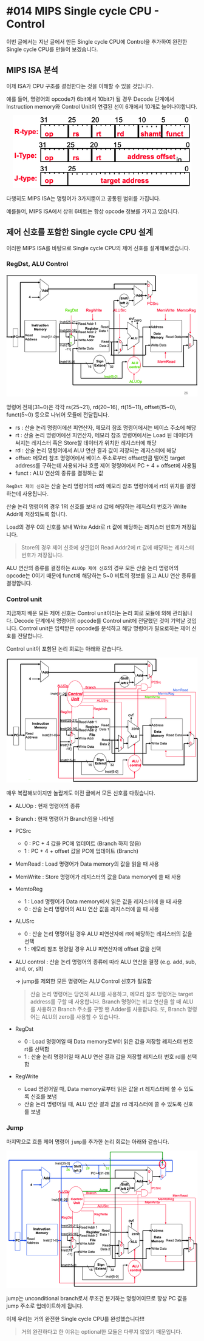 # #014 MIPS Single cycle CPU - Control

이번 글에서는 지난 글에서 만든 Single cycle CPU에 Control을 추가하여 완전한 Single cycle CPU를 만들어 보겠습니다.

## MIPS ISA 분석

이제 ISA가 CPU 구조를 결정한다는 것을 이해할 수 있을 것입니다.

예를 들어, 명령어의 opcode가 6bit에서 10bit가 될 경우 Decode 단계에서 Instruction memory와 Control Unit이 연결된 선이 6개에서 10개로 늘어나야합니다.

<p align="center"><img src="../../images/Computer architecture/%23014%20MIPS%20Single%20cycle%20CPU%20-%20Control/Untitled.png"></p>

다행히도 MIPS ISA는 명령어가 3가지뿐이고 공통된 범위를 가집니다. 

예를들어, MIPS ISA에서 상위 6비트는 항상 opcode 정보를 가지고 있습니다.

## 제어 신호를 포함한 Single cycle CPU 설계

이러한 MIPS ISA를 바탕으로 Single cycle CPU의 제어 신호를 설계해보겠습니다.

### RegDst, ALU Control

<p align="center"><img src="../../images/Computer architecture/%23014%20MIPS%20Single%20cycle%20CPU%20-%20Control/Untitled%201.png"></p>

명령어 전체(31~0)은 각각 rs(25~21), rd(20~16), rt(15~11), offset(15~0), funct(5~0) 등으로 나뉘어 모듈에 전달됩니다.

- rs : 산술 논리 명령어에선 피연산자, 메모리 참조 명령어에서는 베이스 주소에 해당
- rt : 산술 논리 명령어에선 피연산자, 메모리 참조 명령어에서는 Load 된 데이터가 써지는 레지스터 혹은 Store할 데이터가 위치한 레지스터에 해당
- rd : 산술 논리 명령어에서 ALU 연산 결과 값이 저장되는 레지스터에 해당
- offset: 메모리 참조 명령어에서 베이스 주소로부터 offset만큼 떨어진 target address를 구하는데 사용되거나 흐름 제어 명령어에서 PC + 4 + offset에 사용됨
- funct : ALU 연산의 종류를 결정하는 값

`RegDst 제어 신호`는 산술 논리 명령어의 rd와 메모리 참조 명령어에서 rt의 위치를 결정하는데 사용됩니다.

산술 논리 명령어의 경우 1의 신호를 보내 rd 값에 해당하는 레지스터 번호가 Write Addr에 저장되도록 합니다.

Load의 경우 0의 신호를 보내 Write Addr로 rt 값에 해당하는 레지스터 번호가 저장됩니다.

> Store의 경우 제어 신호에 상관없이 Read Addr2에 rt 값에 해당하는 레지스터 번호가 저장됩니다.
> 

ALU 연산의 종류를 결정하는 `ALUOp 제어 신호`의 경우 모든 산술 논리 명령어의 opcode는 0이기 때문에 funct에 해당하는 5~0 비트의 정보를 읽고 ALU 연산 종류를 결정합니다.

### Control unit

지금까지 배운 모든 제어 신호는 Control unit이라는 논리 회로 모듈에 의해 관리됩니다. Decode 단계에서 명령어의 opcode를 Control unit에 전달했던 것이 기억날 것입니다. Control unit은 입력받은 opcode를 분석하고 해당 명령어가 필요로하는 제어 신호를 전달합니다.

Control unit이 포함된 논리 회로는 아래와 같습니다.

<p align="center"><img src="../../images/Computer architecture/%23014%20MIPS%20Single%20cycle%20CPU%20-%20Control/Untitled%202.png"></p>

매우 복잡해보이지만 놀랍게도 이전 글에서 모든 신호를 다뤘습니다. 

- ALUOp : 현재 명령어의 종류
- Branch : 현재 명령어가 Branch임을 나타냄
- PCSrc
    - 0 : PC + 4 값을 PC에 업데이트 (Branch 하지 않음)
    - 1 : PC + 4 + offset 값을 PC에 업데이트 (Branch)
- MemRead : Load 명령어가 Data memory의 값을 읽을 때 사용
- MemWrite : Store 명령어가 레지스터의 값을 Data memory에 쓸 때 사용
- MemtoReg
    - 1 : Load 명령어가 Data memory에서 읽은 값을 레지스터에 쓸 때 사용
    - 0 : 산술 논리 명령어의 ALU 연산 값을 레지스터에 쓸 때 사용
- ALUSrc
    - 0 : 산술 논리 명령어일 경우 ALU 피연산자에 rt에 해당하는 레지스터의 값을 선택
    - 1 : 메모리 참조 명령일 경우 ALU 피연산자에 offset 값을 선택
- ALU control : 산술 논리 명령어의 종류에 따라 ALU 연산을 결정 (e.g. add, sub, and, or, slt)
    
    → jump를 제외한 모든 명령어는 ALU Control 신호가 필요함
    
    > 산술 논리 명령어는 당연히 ALU를 사용하고, 메모리 참조 명령어는 target address를 구할 때 사용합니다. Branch 명령어는 비교 연산을 할 때 ALU를 사용하고 Branch 주소를 구할 땐 Adder를 사용합니다. 또, Branch 명령어는 ALU의 zero를 사용할 수 있습니다.
    > 
- RegDst
    - 0 : Load 명령어일 때 Data memory로부터 읽은 값을 저장할 레지스터 번호 rt를 선택함
    - 1 : 산술 논리 명령어일 때 ALU 연산 결과 값을 저장할 레지스터 번호 rd를 선택함
- RegWrite
    - Load 명령어일 때, Data memory로부터 읽은 값을 rt 레지스터에 쓸 수 있도록 신호를 보냄
    - 산술 논리 명령어일 때, ALU 연산 결과 값을 rd 레지스터에 쓸 수 있도록 신호를 보냄
    

### Jump

마지막으로 흐름 제어 명령어 `jump`를 추가한 논리 회로는 아래와 같습니다.

<p align="center"><img src="../../images/Computer architecture/%23014%20MIPS%20Single%20cycle%20CPU%20-%20Control/Untitled%203.png"></p>

jump는 unconditional branch로서 무조건 분기하는 명령어이므로 항상 PC 값을 jump 주소로 업데이트하게 됩니다.

이제 우리는 거의 완전한 Single cycle CPU를 완성했습니다!!!

> 거의 완전하다고 한 이유는 optional한 모듈은 다루지 않았기 때문입니다.
>